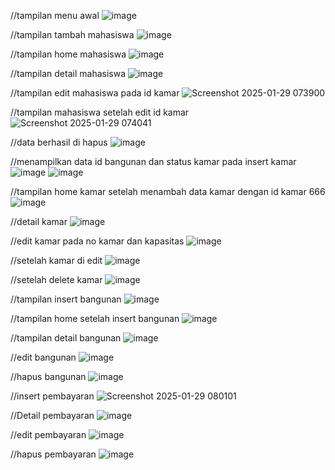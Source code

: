 //tampilan menu awal
![image](https://github.com/user-attachments/assets/5ba56425-b448-433b-9888-21b59c152506)

//tampilan tambah mahasiswa
![image](https://github.com/user-attachments/assets/5007f77c-093f-4800-8867-2f9ea7315edd)

//tampilan home mahasiswa
![image](https://github.com/user-attachments/assets/74b742cc-b3ed-4bc9-b05c-9b009a0850df)

//tampilan detail mahasiswa
![image](https://github.com/user-attachments/assets/0f2ffd02-9aad-4d48-86f9-a9ea48ec1a78)

//tampilan edit mahasiswa pada id kamar
![Screenshot 2025-01-29 073900](https://github.com/user-attachments/assets/088c117a-ec03-4209-8c7b-54ee9e69a63f)


//tampilan mahasiswa setelah edit id kamar
![Screenshot 2025-01-29 074041](https://github.com/user-attachments/assets/a479b658-cb87-46f4-83b9-3ac6211cdee0)

//data berhasil di hapus
![image](https://github.com/user-attachments/assets/ce7daac8-f91a-4f09-ab35-9da98a411d85)

//menampilkan data id bangunan dan status kamar pada insert kamar
![image](https://github.com/user-attachments/assets/9bacd030-38d5-4988-a500-ccb9cbb8156e)
![image](https://github.com/user-attachments/assets/1bb552f7-5cbf-4ad1-ab67-a28219137b28)

//tampilan home kamar setelah menambah data kamar dengan id kamar 666
![image](https://github.com/user-attachments/assets/79bbb105-d843-49a7-89c0-805fe4012728)

//detail kamar
![image](https://github.com/user-attachments/assets/5b3772a4-0719-4c58-8279-a5d0e72035c3)

//edit kamar pada no kamar dan kapasitas
![image](https://github.com/user-attachments/assets/285e3512-2d1a-4747-b3c3-14749d2a5c91)

//setelah kamar di edit
![image](https://github.com/user-attachments/assets/076b71d8-89d8-4a91-bf0f-ee4baba35f10)

//setelah delete kamar
![image](https://github.com/user-attachments/assets/7f0f31e9-6c69-4b38-915c-056cc72149ef)

//tampilan insert bangunan
![image](https://github.com/user-attachments/assets/1bcc2dc6-7282-4c6a-9a7e-a3d1c4ac117f)

//tampilan home setelah insert bangunan
![image](https://github.com/user-attachments/assets/3f89059f-ef7e-41d3-9d7a-c309b9dfb338)

//tampilan detail bangunan
![image](https://github.com/user-attachments/assets/1642bc01-466f-4539-99ad-7b45d640046a)

//edit bangunan
![image](https://github.com/user-attachments/assets/c3c0b65f-011d-488d-a4fd-31f77a2003b3)

//hapus bangunan
![image](https://github.com/user-attachments/assets/d65de2d9-1bc8-4d7c-bfde-a91e5de2430e)

//insert pembayaran
![Screenshot 2025-01-29 080101](https://github.com/user-attachments/assets/08306cb5-da00-4ae4-a943-cf63fe8dfd50)

//Detail pembayaran
![image](https://github.com/user-attachments/assets/2a9d29f4-f740-4144-a529-5dc947188807)

//edit pembayaran
![image](https://github.com/user-attachments/assets/21737225-3b94-4e3a-b164-f68ff75be16a)

//hapus pembayaran
![image](https://github.com/user-attachments/assets/a7600e3f-8166-434a-ab86-8c180387626e)


